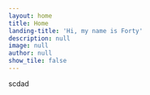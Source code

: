 ```yaml
---
layout: home
title: Home
landing-title: 'Hi, my name is Forty'
description: null
image: null
author: null
show_tile: false
---
```


scdad
